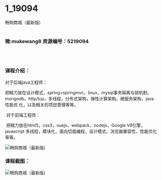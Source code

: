 # 1_19094
畅购商城（最新版)
<br/></br>
<h3>微:mukewang8 资源编号：5219094</h3>
<br/></br>
<h3>课程介绍：</h3>
<p>对于后端java工程师： ​</p>
<p>把精力放在设计模式，spring+springmvc，linux，mysql事务隔离与锁机制， mongodb，http/tcp，多线程，分布式架构，弹性计算架构，微服务架构，java性能优 化，以及相关的项目管理等等。</p>
<p>​ 对于前端工程师：</p>
<p>​ 把精力放在html5，css3，vuejs，webpack，nodejs，Google V8引擎，javascript 多线程，模块化，面向切面编程，设计模式，浏览器兼容性，性能优化等等。</p>
<p><img src="https://www.ko996.com/wp-content/uploads/img/2021/03/1-77-300x191.png" alt="畅购商城（最新版)"></p>
<div class="info-desc">
<h3>课程截图：</h3>
<p><img src="https://www.ko996.com/wp-content/uploads/img/2021/03/2-79.png" alt="畅购商城（最新版)"></p>


			
</div>
